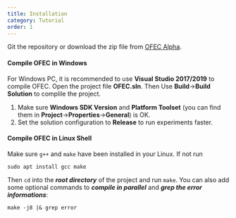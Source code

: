 ```yaml
---
title: Installation
category: Tutorial
order: 1
---
```


Git the repository or download the zip file from [OFEC Alpha](https://github.com/Changhe160/OFEC_Alpha). 

#### Compile OFEC in Windows
For Windows PC, it is recommended to use **Visual Studio 2017/2019** to compile OFEC. Open the project file **OFEC.sln**. Then Use **Build**->**Build Solution** to complile the project.

> 
1. Make sure **Windows SDK Version** and **Platform Toolset** (you can find them in **Project**->**Properties**->**General**) is OK.
1. Set the solution configuration to **Release** to run experiments faster. 

#### Compile OFEC in Linux Shell

Make sure `g++` and `make` have been installed in your Linux. If not run
```
sudo apt install gcc make
```
Then `cd` into the ***root directory*** of the project and run `make`. You can also add some optional commands to ***compile in parallel*** and ***grep the error informations***:
```
make -j8 |& grep error
```